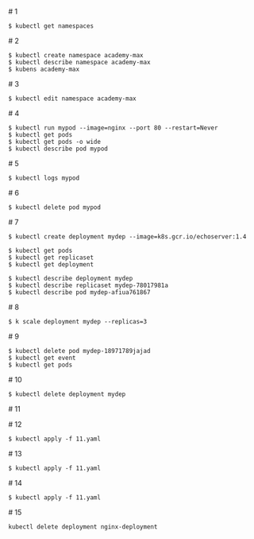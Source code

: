 # 1

```
$ kubectl get namespaces
```

# 2

```
$ kubectl create namespace academy-max
$ kubectl describe namespace academy-max
$ kubens academy-max
```

# 3

```
$ kubectl edit namespace academy-max
```

# 4

```
$ kubectl run mypod --image=nginx --port 80 --restart=Never
$ kubectl get pods
$ kubectl get pods -o wide
$ kubectl describe pod mypod
```

# 5

```
$ kubectl logs mypod
```

# 6

```
$ kubectl delete pod mypod
```

# 7

```
$ kubectl create deployment mydep --image=k8s.gcr.io/echoserver:1.4

$ kubectl get pods
$ kubectl get replicaset
$ kubectl get deployment

$ kubectl describe deployment mydep
$ kubectl describe replicaset mydep-78017981a
$ kubectl describe pod mydep-afiua761867

```

# 8

```
$ k scale deployment mydep --replicas=3
```

# 9

```
$ kubectl delete pod mydep-18971789jajad
$ kubectl get event
$ kubectl get pods
```

# 10

```
$ kubectl delete deployment mydep
```

# 11

# 12

```
$ kubectl apply -f 11.yaml
```

# 13

```
$ kubectl apply -f 11.yaml
```

# 14

```
$ kubectl apply -f 11.yaml
```

# 15

```
kubectl delete deployment nginx-deployment
```
